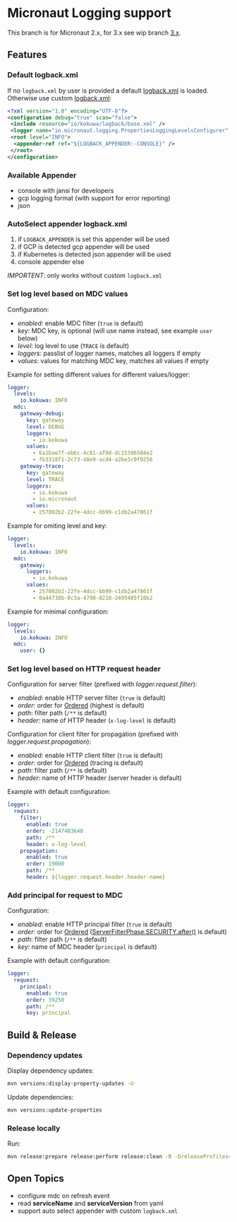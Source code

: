 # Micronaut Logging support

This branch is for Micronaut 2.x, for 3.x see wip branch [3.x](../../tree/3.x).

## Features

### Default logback.xml

If no `logback.xml` by user is provided a default [logback.xml](src/main/resources/io/kokuwa/logback/logback-default.xml) is loaded. Otherwise use custom [logback.xml](src/main/resources/io/kokuwa/logback/logback-example.xml):

```xml
<?xml version="1.0" encoding="UTF-8"?>
<configuration debug="true" scan="false">
 <include resource="io/kokuwa/logback/base.xml" />
 <logger name="io.micronaut.logging.PropertiesLoggingLevelsConfigurer" levels="WARN" />
 <root level="INFO">
  <appender-ref ref="${LOGBACK_APPENDER:-CONSOLE}" />
 </root>
</configuration>
```

### Available Appender

* console with jansi for developers
* gcp logging format (with support for error reporting)
* json

### AutoSelect appender logback.xml

1. if `LOGBACK_APPENDER` is set this appender will be used
2. if GCP is detected gcp appender will be used
3. if Kubernetes is detected json appender will be used
4. console appender else

*IMPORTENT*: only works without custom `logback.xml`

### Set log level based on MDC values

Configuration:

* *enabled*: enable MDC filter (`true` is default)
* *key*: MDC key, is optional (will use name instead, see example `user` below)
* *level*: log level to use (`TRACE` is default)
* *loggers*: passlist of logger names, matches all loggers if empty
* *values*: values for matching MDC key, matches all values if empty

Example for setting  different values for different values/logger:

```yaml
logger:
  levels:
    io.kokuwa: INFO
  mdc:
    gateway-debug:
      key: gateway
      level: DEBUG
      loggers:
        - io.kokuwa
      values:
        - 6a1bae7f-eb6c-4c81-af9d-dc15396584e2
        - fb3318f1-2c73-48e9-acd4-a2be3c9f9256
    gateway-trace:
      key: gateway
      level: TRACE
      loggers:
        - io.kokuwa
        - io.micronaut
      values:
        - 257802b2-22fe-4dcc-bb99-c1db2a47861f
```

Example for omiting level and key:

```yaml
logger:
  levels:
    io.kokuwa: INFO
  mdc:
    gateway:
      loggers:
        - io.kokuwa
      values:
        - 257802b2-22fe-4dcc-bb99-c1db2a47861f
        - 0a44738b-0c3a-4798-8210-2495485f10b2
```

Example for minimal configuration:

```yaml
logger:
  levels:
    io.kokuwa: INFO
  mdc:
    user: {}
```

### Set log level based on HTTP request header

Configuration for server filter (prefixed with *logger.request.filter*):

* *enabled*: enable HTTP server filter (`true` is default)
* *order*: order for [Ordered](https://github.com/micronaut-projects/micronaut-core/blob/v2.5.13/core/src/main/java/io/micronaut/core/order/Ordered.java) (highest is default)
* *path*: filter path (`/**` is default)
* *header*: name of HTTP header (`x-log-level` is default)

Configuration for client filter for propagation (prefixed with *logger.request.propagation*):

* *enabled*: enable HTTP client filter (`true` is default)
* *order*: order for [Ordered](https://github.com/micronaut-projects/micronaut-core/blob/v2.5.13/core/src/main/java/io/micronaut/core/order/Ordered.java) (tracing is default)
* *path*: filter path (`/**` is default)
* *header*: name of HTTP header (server header is default)

Example with default configuration:

```yaml
logger:
  request:
    filter:
      enabled: true
      order: -2147483648
      path: /**
      header: x-log-level
    propagation:
      enabled: true
      order: 19000
      path: /**
      header: ${logger.request.header.header-name}
```

### Add principal for request to MDC

Configuration:

* *enabled*: enable HTTP principal filter (`true` is default)
* *order*: order for [Ordered](https://github.com/micronaut-projects/micronaut-core/blob/v2.5.13/core/src/main/java/io/micronaut/core/order/Ordered.java) ([ServerFilterPhase.SECURITY.after()](https://github.com/micronaut-projects/micronaut-core/blob/v2.5.13/http/src/main/java/io/micronaut/http/filter/ServerFilterPhase.java#L54) is default)
* *path*: filter path (`/**` is default)
* *key*: name of MDC header (`principal` is default)

Example with default configuration:

```yaml
logger:
  request:
    principal:
      enabled: true
      order: 39250
      path: /**
      key: principal
```

## Build & Release

### Dependency updates

Display dependency updates:

```sh
mvn versions:display-property-updates -U
```

Update dependencies:

```sh
mvn versions:update-properties
```

### Release locally

Run:

```sh
mvn release:prepare release:perform release:clean -B -DreleaseProfiles=oss-release
```

## Open Topics

* configure mdc on refresh event
* read **serviceName** and **serviceVersion** from yaml
* support auto select appender with custom `logback.xml`
